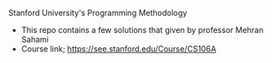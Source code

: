 Stanford University's Programming Methodology 
- This repo contains a few solutions that given by professor Mehran Sahami
- Course link; https://see.stanford.edu/Course/CS106A

